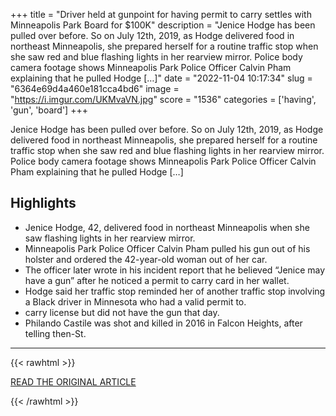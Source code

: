 +++
title = "Driver held at gunpoint for having permit to carry settles with Minneapolis Park Board for $100K"
description = "Jenice Hodge has been pulled over before. So on July 12th, 2019, as Hodge delivered food in northeast Minneapolis, she prepared herself for a routine traffic stop when she saw red and blue flashing lights in her rearview mirror. Police body camera footage shows Minneapolis Park Police Officer Calvin Pham explaining that he pulled Hodge […]"
date = "2022-11-04 10:17:34"
slug = "6364e69d4a460e181cca4bd6"
image = "https://i.imgur.com/UKMvaVN.jpg"
score = "1536"
categories = ['having', 'gun', 'board']
+++

Jenice Hodge has been pulled over before. So on July 12th, 2019, as Hodge delivered food in northeast Minneapolis, she prepared herself for a routine traffic stop when she saw red and blue flashing lights in her rearview mirror. Police body camera footage shows Minneapolis Park Police Officer Calvin Pham explaining that he pulled Hodge […]

## Highlights

- Jenice Hodge, 42, delivered food in northeast Minneapolis when she saw flashing lights in her rearview mirror.
- Minneapolis Park Police Officer Calvin Pham pulled his gun out of his holster and ordered the 42-year-old woman out of her car.
- The officer later wrote in his incident report that he believed “Jenice may have a gun” after he noticed a permit to carry card in her wallet.
- Hodge said her traffic stop reminded her of another traffic stop involving a Black driver in Minnesota who had a valid permit to.
- carry license but did not have the gun that day.
- Philando Castile was shot and killed in 2016 in Falcon Heights, after telling then-St.

---

{{< rawhtml >}}
  <p class="article-category">
    <a target="_blank" href="https://kstp.com/kstp-news/top-news/driver-held-at-gunpoint-for-having-permit-to-carry-settles-with-minneapolis-park-board-100k/">READ THE ORIGINAL ARTICLE</a>
  </p>
{{< /rawhtml >}}
